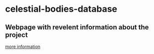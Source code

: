 # celestial-bodies-database

## Webpage with revelent information about the project
[more information]([https://website-name.com](https://www.freecodecamp.org/learn/relational-database/build-a-celestial-bodies-database-project/build-a-celestial-bodies-database))
